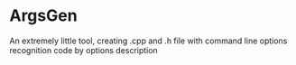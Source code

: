 # ArgsGen
An extremely little tool, creating .cpp and .h file with command line options recognition code by options description
